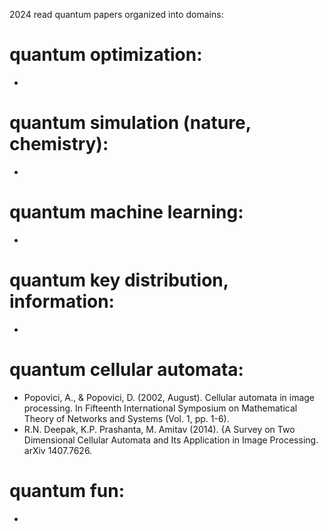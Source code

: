 2024 read quantum papers organized into domains:
# quantum optimization:
  -
# quantum simulation (nature, chemistry):
  -
# quantum machine learning:
  -
# quantum key distribution, information:
  -
# quantum cellular automata:
  - Popovici, A., & Popovici, D. (2002, August). Cellular automata in image processing. In Fifteenth International Symposium on Mathematical Theory of Networks and Systems (Vol. 1, pp. 1-6).
  - R.N. Deepak, K.P. Prashanta, M. Amitav (2014). {A Survey on Two Dimensional Cellular Automata and Its Application in Image Processing. arXiv 1407.7626.
# quantum fun:
  -
